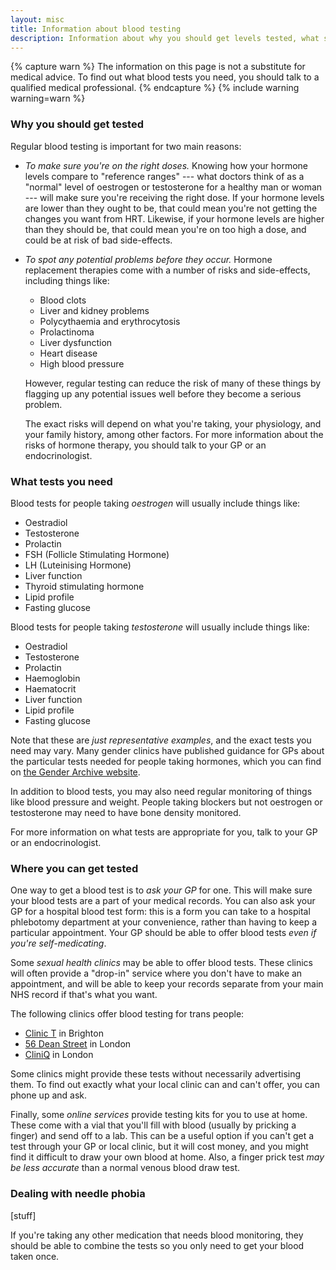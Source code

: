 ```yaml
---
layout: misc
title: Information about blood testing
description: Information about why you should get levels tested, what specifically should be tested, and where you might be able to get tested
---
```


{% capture warn %}
The information on this page is not a substitute for medical advice. To find out what blood tests you need, you should talk to a qualified medical professional.
{% endcapture %}
{% include warning warning=warn %}

### Why you should get tested

Regular blood testing is important for two main reasons:
* *To make sure you're on the right doses.* Knowing how your hormone levels compare to "reference ranges" --- what doctors think of as a "normal" level of oestrogen or testosterone for a healthy man or woman --- will make sure you're receiving the right dose. If your hormone levels are lower than they ought to be, that could mean you're not getting the changes you want from HRT. Likewise, if your hormone levels are higher than they should be, that could mean you're on too high a dose, and could be at risk of bad side-effects.
* *To spot any potential problems before they occur.* Hormone replacement therapies come with a number of risks and side-effects, including things like:
  * Blood clots
  * Liver and kidney problems 
  * Polycythaemia and erythrocytosis
  * Prolactinoma
  * Liver dysfunction
  * Heart disease
  * High blood pressure

  However, regular testing can reduce the risk of many of these things by flagging up any potential issues well before they become a serious problem.

  The exact risks will depend on what you're taking, your physiology, and your family history, among other factors. For more information about the risks of hormone therapy, you should talk to your GP or an endocrinologist.

### What tests you need

Blood tests for people taking *oestrogen* will usually include things like:
* Oestradiol
* Testosterone
* Prolactin
* FSH (Follicle Stimulating Hormone)
* LH (Luteinising Hormone)
* Liver function
* Thyroid stimulating hormone
* Lipid profile
* Fasting glucose

Blood tests for people taking *testosterone* will usually include things like:
* Oestradiol
* Testosterone
* Prolactin
* Haemoglobin
* Haematocrit
* Liver function
* Lipid profile
* Fasting glucose

Note that these are *just representative examples*, and the exact tests you need may vary. Many gender clinics have published guidance for GPs about the particular tests needed for people taking hormones, which you can find on [the Gender Archive website](https://genderarchive.org.uk/tag/hormones/).

In addition to blood tests, you may also need regular monitoring of things like blood pressure and weight. People taking blockers but not oestrogen or testosterone may need to have bone density monitored.

For more information on what tests are appropriate for you, talk to your GP or an endocrinologist.

### Where you can get tested

One way to get a blood test is to *ask your GP* for one. This will make sure your blood tests are a part of your medical records. You can also ask your GP for a hospital blood test form: this is a form you can take to a hospital phlebotomy department at your convenience, rather than having to keep a particular appointment. Your GP should be able to offer blood tests *even if you're self-medicating*.

Some *sexual health clinics* may be able to offer blood tests. These clinics will often provide a "drop-in" service where you don't have to make an appointment, and will be able to keep your records separate from your main NHS record if that's what you want.

The following clinics offer blood testing for trans people:
* [Clinic T](https://brightonsexualhealth.com/service/clinic-t/) in Brighton
* [56 Dean Street](https://dean.st/trans-non-binary/) in London
* [CliniQ](https://cliniq.org.uk/cliniq-kings-south-london/) in London

Some clinics might provide these tests without necessarily advertising them. To find out exactly what your local clinic can and can't offer, you can phone up and ask.

Finally, some *online services* provide testing kits for you to use at home. These come with a vial that you'll fill with blood (usually by pricking a finger) and send off to a lab. This can be a useful option if you can't get a test through your GP or local clinic, but it will cost money, and you might find it difficult to draw your own blood at home. Also, a finger prick test *may be less accurate* than a normal venous blood draw test.

### Dealing with needle phobia

[stuff]

If you're taking any other medication that needs blood monitoring, they should be able to combine the tests so you only need to get your blood taken once.
